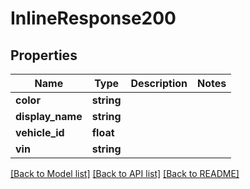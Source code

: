 # InlineResponse200

## Properties
Name | Type | Description | Notes
------------ | ------------- | ------------- | -------------
**color** | **string** |  | 
**display_name** | **string** |  | 
**vehicle_id** | **float** |  | 
**vin** | **string** |  | 

[[Back to Model list]](../README.md#documentation-for-models) [[Back to API list]](../README.md#documentation-for-api-endpoints) [[Back to README]](../README.md)


